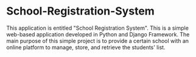 # School-Registration-System
This application is entitled "School Registration System". This is a simple web-based application developed in Python and Django Framework. The main purpose of this simple project is to provide a certain school with an online platform to manage, store, and retrieve the students' list.
